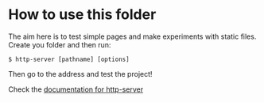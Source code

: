 How to use this folder
======================

The aim here is to test simple pages and make experiments with static files.
Create you folder and then run:

```shell
$ http-server [pathname] [options]
```

Then go to the address and test the project!

Check the [documentation for http-server](https://github.com/indexzero/http-server)